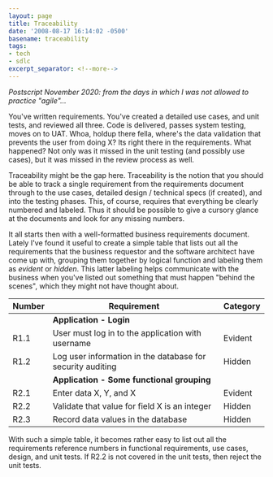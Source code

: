 ```yaml
---
layout: page
title: Traceability
date: '2008-08-17 16:14:02 -0500'
basename: traceability
tags:
- tech
- sdlc
excerpt_separator: <!--more-->
---
```


_Postscript November 2020: from the days in which I was not allowed to practice
"agile"..._

You've written requirements. You've created a detailed use cases, and unit
tests, and reviewed all three. Code is delivered, passes system testing, moves
on to UAT. Whoa, holdup there fella, where's the data validation that prevents
the user from doing X? Its right there in the requirements. What happened? Not
only was it missed in the unit testing (and possibly use cases), but it was
missed in the review process as well.

<!--more-->

Traceability might be the gap here. Traceability is the notion that you should
be able to track a single requirement from the requirements document through to
the use cases, detailed design / technical specs (if created), and into the
testing phases. This, of course, requires that everything be clearly numbered
and labeled. Thus it should be possible to give a cursory glance at the
documents and look for any missing numbers.

It all starts then with a well-formatted business requirements document. Lately
I've found it useful to create a simple table that lists out all the
requirements that the business requestor and the software architect have come up
with, grouping them together by logical function and labeling them as _evident_
or _hidden_. This latter labeling helps communicate with the business when
you've listed out something that must happen "behind the scenes", which they
might not have thought about.

| Number | Requirement | Category |
| -- | -- |-- |
|| **Application - Login** |
| R1.1 | User must log in to the application with  username | Evident |
| R1.2 | Log user information in the database for security auditing | Hidden |
| | **Application - Some functional grouping** |
| R2.1 | Enter data X, Y, and X | Evident |
| R2.2 | Validate that value for field X is an integer | Hidden |
| R2.3 | Record data values in the database | Hidden |

With such a simple table, it becomes rather easy to list out all the
requirements reference numbers in functional requirements, use cases, design,
and unit tests. If R2.2 is not covered in the unit tests, then reject the unit
tests.
